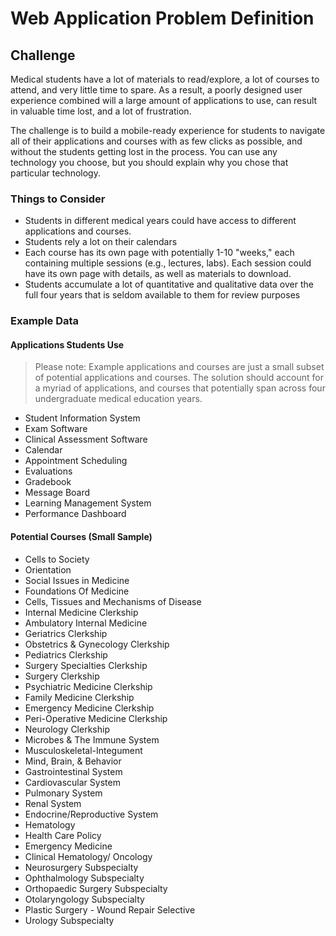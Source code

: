 # Web Application Problem Definition

## Challenge

Medical students have a lot of materials to read/explore, a lot of courses to attend, and very little time to spare. As a result, a poorly designed user experience combined will a large amount of applications to use, can result in valuable time lost, and a lot of frustration.

The challenge is to build a mobile-ready experience for students to navigate all of their applications and courses with as few clicks as possible, and without the students getting lost in the process. You can use any technology you choose, but you should explain why you chose that particular technology.

### Things to Consider

* Students in different medical years could have access to different applications and courses.
* Students rely a lot on their calendars
* Each course has its own page with potentially 1-10 "weeks," each containing multiple sessions (e.g., lectures, labs). Each session could have its own page with details, as well as materials to download.
* Students accumulate a lot of quantitative and qualitative data over the full four years that is seldom available to them for review purposes

### Example Data

#### Applications Students Use

> Please note: Example applications and courses are just a small subset of potential applications and courses. The solution should account for a myriad of applications, and courses that potentially span across four undergraduate medical education years.

* Student Information System
* Exam Software
* Clinical Assessment Software
* Calendar
* Appointment Scheduling
* Evaluations
* Gradebook
* Message Board
* Learning Management System
* Performance Dashboard

#### Potential Courses (Small Sample)

* Cells to Society
* Orientation
* Social Issues in Medicine
* Foundations Of Medicine
* Cells, Tissues and Mechanisms of Disease
* Internal Medicine Clerkship
* Ambulatory Internal Medicine
* Geriatrics Clerkship
* Obstetrics & Gynecology Clerkship
* Pediatrics Clerkship
* Surgery Specialties Clerkship
* Surgery Clerkship
* Psychiatric Medicine Clerkship
* Family Medicine Clerkship
* Emergency Medicine Clerkship
* Peri-Operative Medicine Clerkship
* Neurology Clerkship
* Microbes & The Immune System
* Musculoskeletal-Integument
* Mind, Brain, & Behavior
* Gastrointestinal System
* Cardiovascular System
* Pulmonary System
* Renal System
* Endocrine/Reproductive System
* Hematology
* Health Care Policy
* Emergency Medicine
* Clinical Hematology/ Oncology
* Neurosurgery Subspecialty
* Ophthalmology Subspecialty
* Orthopaedic Surgery Subspecialty
* Otolaryngology Subspecialty
* Plastic Surgery - Wound Repair Selective
* Urology Subspecialty
